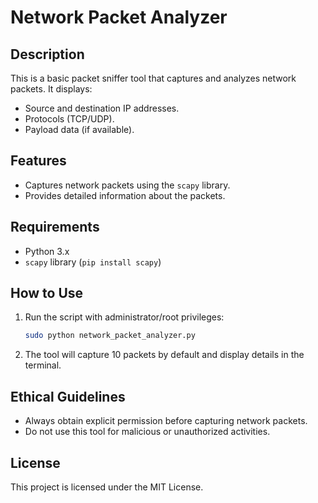 # Network Packet Analyzer

## Description
This is a basic packet sniffer tool that captures and analyzes network packets. It displays:
- Source and destination IP addresses.
- Protocols (TCP/UDP).
- Payload data (if available).
## Features
- Captures network packets using the `scapy` library.
- Provides detailed information about the packets.

## Requirements
- Python 3.x
- `scapy` library (`pip install scapy`)

## How to Use
1. Run the script with administrator/root privileges:
   ```bash
   sudo python network_packet_analyzer.py
   ```
2. The tool will capture 10 packets by default and display details in the terminal.

## Ethical Guidelines
- Always obtain explicit permission before capturing network packets.
- Do not use this tool for malicious or unauthorized activities.

## License
This project is licensed under the MIT License.
